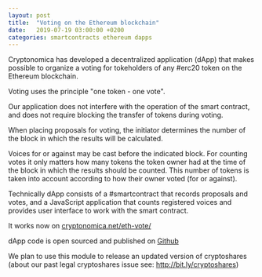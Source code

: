 ```yaml
---
layout: post
title:  "Voting on the Ethereum blockchain"
date:   2019-07-19 03:00:00 +0200
categories: smartcontracts ethereum dapps
---
```


Cryptonomica has developed a decentralized application (dApp) that makes possible to organize a voting for tokeholders of any #erc20 token on the Ethereum blockchain. 

Voting uses the principle "one token - one vote". 

Our application does not interfere with the operation of the smart contract, and does not require blocking the transfer of tokens during voting.

When placing proposals for voting, the initiator determines the number of the block in which the results will be calculated. 

Voices for or against may be cast before the indicated block. For counting votes it only matters how many tokens the token owner had at the time of the block in which the results should be counted. This number of tokens is taken into account according to how their owner voted (for or against).

Technically dApp consists of a #smartcontract that records proposals and votes, and a JavaScript application that counts registered voices and provides user interface to work with the smart contract.

It works now on [cryptonomica.net/eth-vote/](https://cryptonomica.net/eth-vote/)

dApp code is open sourced and published on [Github](https://github.com/Cryptonomica/cryptonomica/tree/master/src/main/webapp/eth-vote)
 
We plan to use this module to release an updated version of cryptoshares (about our past legal cryptoshares issue see: http://bit.ly/cryptoshares)